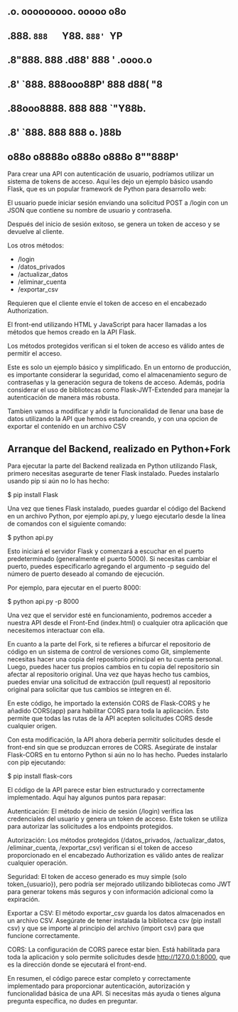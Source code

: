 ##       .o.       ooooooooo.   ooooo o8o          
##      .888.      `888   `Y88. `888' `YP          
##     .8"888.      888   .d88'  888   '   .oooo.o 
##    .8' `888.     888ooo88P'   888      d88(  "8 
##   .88ooo8888.    888          888      `"Y88b.  
##  .8'     `888.   888          888      o.  )88b 
## o88o     o8888o o888o        o888o     8""888P' 

Para crear una API con autenticación de usuario, podríamos utilizar un sistema de tokens de acceso. Aquí les dejo un ejemplo básico usando Flask, que es un popular framework de Python para desarrollo web:

El usuario puede iniciar sesión enviando una solicitud POST a /login con un JSON que contiene su nombre de usuario y contraseña.

Después del inicio de sesión exitoso, se genera un token de acceso y se devuelve al cliente.

Los otros métodos:

- /login
- /datos_privados
- /actualizar_datos
- /eliminar_cuenta
- /exportar_csv

Requieren que el cliente envíe el token de acceso en el encabezado Authorization.

El front-end utilizando HTML y JavaScript para hacer llamadas a los métodos que hemos creado en la API Flask.

Los métodos protegidos verifican si el token de acceso es válido antes de permitir el acceso.

Este es solo un ejemplo básico y simplificado. En un entorno de producción, es importante considerar la seguridad, como el almacenamiento seguro de contraseñas y la generación segura de tokens de acceso. Además, podría considerar el uso de bibliotecas como Flask-JWT-Extended para manejar la autenticación de manera más robusta.

Tambien vamos a modificar y añdir la funcionalidad de llenar una base de datos utilizando la API que hemos estado creando, y con una opcion de exportar el contenido en un archivo CSV

Arranque del Backend, realizado en Python+Fork
-----------------------------------------------

Para ejecutar la parte del Backend realizada en Python utilizando Flask, primero necesitas asegurarte de tener Flask instalado. Puedes instalarlo usando pip si aún no lo has hecho:

$ pip install Flask

Una vez que tienes Flask instalado, puedes guardar el código del Backend en un archivo Python, por ejemplo api.py, y luego ejecutarlo desde la línea de comandos con el siguiente comando:

$ python api.py

Esto iniciará el servidor Flask y comenzará a escuchar en el puerto predeterminado (generalmente el puerto 5000). Si necesitas cambiar el puerto, puedes especificarlo agregando el argumento -p seguido del número de puerto deseado al comando de ejecución.

Por ejemplo, para ejecutar en el puerto 8000:

$ python api.py -p 8000

Una vez que el servidor esté en funcionamiento, podremos acceder a nuestra API desde el Front-End (index.html) o cualquier otra aplicación que necesitemos interactuar con ella.

En cuanto a la parte del Fork, si te refieres a bifurcar el repositorio de código en un sistema de control de versiones como Git, simplemente necesitas hacer una copia del repositorio principal en tu cuenta personal. Luego, puedes hacer tus propios cambios en tu copia del repositorio sin afectar al repositorio original. Una vez que hayas hecho tus cambios, puedes enviar una solicitud de extracción (pull request) al repositorio original para solicitar que tus cambios se integren en él.

En este código, he importado la extensión CORS de Flask-CORS y he añadido CORS(app) para habilitar CORS para toda la aplicación. Esto permite que todas las rutas de la API acepten solicitudes CORS desde cualquier origen.

Con esta modificación, la API ahora debería permitir solicitudes desde el front-end sin que se produzcan errores de CORS. Asegúrate de instalar Flask-CORS en tu entorno Python si aún no lo has hecho. Puedes instalarlo con pip ejecutando:

$ pip install flask-cors

El código de la API parece estar bien estructurado y correctamente implementado. Aquí hay algunos puntos para repasar:

Autenticación: El método de inicio de sesión (/login) verifica las credenciales del usuario y genera un token de acceso. Este token se utiliza para autorizar las solicitudes a los endpoints protegidos.

Autorización: Los métodos protegidos (/datos_privados, /actualizar_datos, /eliminar_cuenta, /exportar_csv) verifican si el token de acceso proporcionado en el encabezado Authorization es válido antes de realizar cualquier operación.

Seguridad: El token de acceso generado es muy simple (solo token_{usuario}), pero podría ser mejorado utilizando bibliotecas como JWT para generar tokens más seguros y con información adicional como la expiración.

Exportar a CSV: El método exportar_csv guarda los datos almacenados en un archivo CSV. Asegúrate de tener instalada la biblioteca csv (pip install csv) y que se importe al principio del archivo (import csv) para que funcione correctamente.

CORS: La configuración de CORS parece estar bien. Está habilitada para toda la aplicación y solo permite solicitudes desde http://127.0.0.1:8000, que es la dirección donde se ejecutará el front-end.

En resumen, el código parece estar completo y correctamente implementado para proporcionar autenticación, autorización y funcionalidad básica de una API. Si necesitas más ayuda o tienes alguna pregunta específica, no dudes en preguntar.







